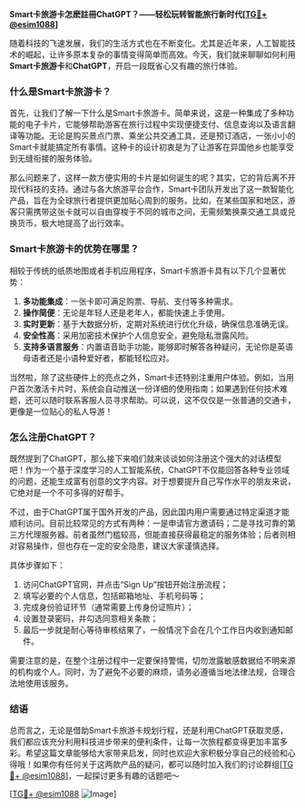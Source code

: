 **Smart卡旅游卡怎麽註冊ChatGPT？——轻松玩转智能旅行新时代[[TG💪+ @esim1088](https://t.me/s/esim1088)]**

随着科技的飞速发展，我们的生活方式也在不断变化。尤其是近年来，人工智能技术的崛起，让许多原本复杂的事情变得简单而高效。今天，我们就来聊聊如何利用**Smart卡旅游卡**和**ChatGPT**，开启一段既省心又有趣的旅行体验。

### 什么是Smart卡旅游卡？

首先，让我们了解一下什么是Smart卡旅游卡。简单来说，这是一种集成了多种功能的电子卡片，它能够帮助游客在旅行过程中实现便捷支付、信息查询以及语言翻译等功能。无论是购买景点门票、乘坐公共交通工具，还是预订酒店，一张小小的Smart卡就能搞定所有事情。这种卡的设计初衷是为了让游客在异国他乡也能享受到无缝衔接的服务体验。

那么问题来了，这样一款方便实用的卡片是如何诞生的呢？其实，它的背后离不开现代科技的支持。通过与各大旅游平台合作，Smart卡团队开发出了这一款智能化产品，旨在为全球旅行者提供更加贴心周到的服务。比如，在某些国家和地区，游客只需携带这张卡就可以自由穿梭于不同的城市之间，无需频繁换乘交通工具或兑换货币，极大地提高了出行效率。

### Smart卡旅游卡的优势在哪里？

相较于传统的纸质地图或者手机应用程序，Smart卡旅游卡具有以下几个显著优势：

1. **多功能集成**：一张卡即可满足购票、导航、支付等多种需求。
2. **操作简便**：无论是年轻人还是老年人，都能快速上手使用。
3. **实时更新**：基于大数据分析，定期对系统进行优化升级，确保信息准确无误。
4. **安全性高**：采用加密技术保护个人信息安全，避免隐私泄露风险。
5. **支持多语言服务**：内置语音助手功能，能够即时解答各种疑问，无论你是英语母语者还是小语种爱好者，都能轻松应对。

当然啦，除了这些硬件上的亮点之外，Smart卡还特别注重用户体验。例如，当用户首次激活卡片时，系统会自动推送一份详细的使用指南；如果遇到任何技术难题，还可以随时联系客服人员寻求帮助。可以说，这不仅仅是一张普通的交通卡，更像是一位贴心的私人导游！

### 怎么注册ChatGPT？

既然提到了ChatGPT，那么接下来咱们就来谈谈如何注册这个强大的对话模型吧！作为一个基于深度学习的人工智能系统，ChatGPT不仅能回答各种专业领域的问题，还能生成富有创意的文字内容。对于想要提升自己写作水平的朋友来说，它绝对是一个不可多得的好帮手。

不过，由于ChatGPT属于国外开发的产品，因此国内用户需要通过特定渠道才能顺利访问。目前比较常见的方式有两种：一是申请官方邀请码；二是寻找可靠的第三方代理服务器。前者虽然门槛较高，但能直接获得最稳定的服务体验；后者则相对容易操作，但也存在一定的安全隐患，建议大家谨慎选择。

具体步骤如下：

1. 访问ChatGPT官网，并点击“Sign Up”按钮开始注册流程；
2. 填写必要的个人信息，包括邮箱地址、手机号码等；
3. 完成身份验证环节（通常需要上传身份证照片）；
4. 设置登录密码，并勾选同意相关条款；
5. 最后一步就是耐心等待审核结果了，一般情况下会在几个工作日内收到通知邮件。

需要注意的是，在整个注册过程中一定要保持警惕，切勿泄露敏感数据给不明来源的机构或个人。同时，为了避免不必要的麻烦，请务必遵循当地法律法规，合理合法地使用该服务。

### 结语

总而言之，无论是借助Smart卡旅游卡规划行程，还是利用ChatGPT获取灵感，我们都应该充分利用科技进步带来的便利条件，让每一次旅程都变得更加丰富多彩。希望这篇文章能够给大家带来启发，同时也欢迎大家积极分享自己的经验和心得哦！如果你有任何关于这两款产品的疑问，都可以随时加入我们的讨论群组[[TG💪+ @esim1088](https://t.me/s/esim1088)]，一起探讨更多有趣的话题吧～

[[TG💪+ @esim1088](https://t.me/s/esim1088) ![Image](https://i.postimg.cc/4NQfJmqS/Snipaste-2025-05-13-00-14-12.png)]